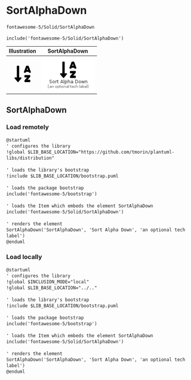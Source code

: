 # SortAlphaDown


```text
fontawesome-5/Solid/SortAlphaDown
```

```text
include('fontawesome-5/Solid/SortAlphaDown')
```



| Illustration | SortAlphaDown |
| :---: | :---: |
| ![illustration for Illustration](../../fontawesome-5/Solid/SortAlphaDown.png) | ![illustration for SortAlphaDown](../../fontawesome-5/Solid/SortAlphaDown.Local.png) |




## SortAlphaDown

### Load remotely
```plantuml
@startuml
' configures the library
!global $LIB_BASE_LOCATION="https://github.com/tmorin/plantuml-libs/distribution"

' loads the library's bootstrap
!include $LIB_BASE_LOCATION/bootstrap.puml

' loads the package bootstrap
include('fontawesome-5/bootstrap')

' loads the Item which embeds the element SortAlphaDown
include('fontawesome-5/Solid/SortAlphaDown')

' renders the element
SortAlphaDown('SortAlphaDown', 'Sort Alpha Down', 'an optional tech label')
@enduml
```

### Load locally
```plantuml
@startuml
' configures the library
!global $INCLUSION_MODE="local"
!global $LIB_BASE_LOCATION="../.."

' loads the library's bootstrap
!include $LIB_BASE_LOCATION/bootstrap.puml

' loads the package bootstrap
include('fontawesome-5/bootstrap')

' loads the Item which embeds the element SortAlphaDown
include('fontawesome-5/Solid/SortAlphaDown')

' renders the element
SortAlphaDown('SortAlphaDown', 'Sort Alpha Down', 'an optional tech label')
@enduml
```

